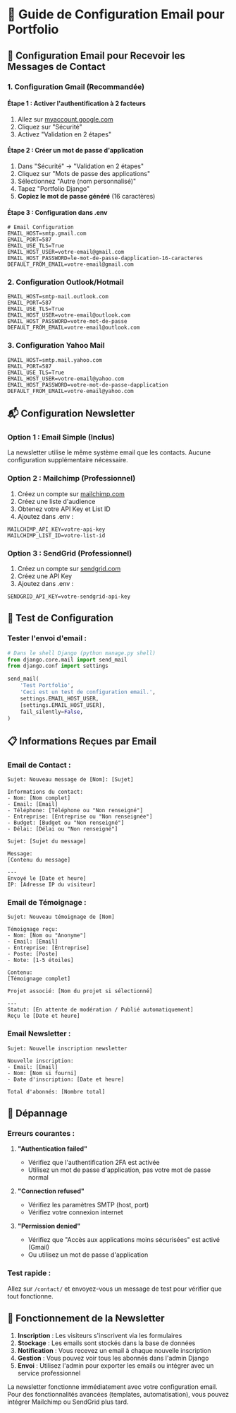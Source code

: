 # 📧 Guide de Configuration Email pour Portfolio

## 🎯 Configuration Email pour Recevoir les Messages de Contact

### **1. Configuration Gmail (Recommandée)**

#### **Étape 1 : Activer l'authentification à 2 facteurs**
1. Allez sur [myaccount.google.com](https://myaccount.google.com)
2. Cliquez sur "Sécurité"
3. Activez "Validation en 2 étapes"

#### **Étape 2 : Créer un mot de passe d'application**
1. Dans "Sécurité" → "Validation en 2 étapes"
2. Cliquez sur "Mots de passe des applications"
3. Sélectionnez "Autre (nom personnalisé)"
4. Tapez "Portfolio Django"
5. **Copiez le mot de passe généré** (16 caractères)

#### **Étape 3 : Configuration dans .env**
```env
# Email Configuration
EMAIL_HOST=smtp.gmail.com
EMAIL_PORT=587
EMAIL_USE_TLS=True
EMAIL_HOST_USER=votre-email@gmail.com
EMAIL_HOST_PASSWORD=le-mot-de-passe-dapplication-16-caracteres
DEFAULT_FROM_EMAIL=votre-email@gmail.com
```

### **2. Configuration Outlook/Hotmail**

```env
EMAIL_HOST=smtp-mail.outlook.com
EMAIL_PORT=587
EMAIL_USE_TLS=True
EMAIL_HOST_USER=votre-email@outlook.com
EMAIL_HOST_PASSWORD=votre-mot-de-passe
DEFAULT_FROM_EMAIL=votre-email@outlook.com
```

### **3. Configuration Yahoo Mail**

```env
EMAIL_HOST=smtp.mail.yahoo.com
EMAIL_PORT=587
EMAIL_USE_TLS=True
EMAIL_HOST_USER=votre-email@yahoo.com
EMAIL_HOST_PASSWORD=votre-mot-de-passe-dapplication
DEFAULT_FROM_EMAIL=votre-email@yahoo.com
```

## 📬 Configuration Newsletter

### **Option 1 : Email Simple (Inclus)**
La newsletter utilise le même système email que les contacts. Aucune configuration supplémentaire nécessaire.

### **Option 2 : Mailchimp (Professionnel)**
1. Créez un compte sur [mailchimp.com](https://mailchimp.com)
2. Créez une liste d'audience
3. Obtenez votre API Key et List ID
4. Ajoutez dans .env :
```env
MAILCHIMP_API_KEY=votre-api-key
MAILCHIMP_LIST_ID=votre-list-id
```

### **Option 3 : SendGrid (Professionnel)**
1. Créez un compte sur [sendgrid.com](https://sendgrid.com)
2. Créez une API Key
3. Ajoutez dans .env :
```env
SENDGRID_API_KEY=votre-sendgrid-api-key
```

## 🔧 Test de Configuration

### **Tester l'envoi d'email :**
```python
# Dans le shell Django (python manage.py shell)
from django.core.mail import send_mail
from django.conf import settings

send_mail(
    'Test Portfolio',
    'Ceci est un test de configuration email.',
    settings.EMAIL_HOST_USER,
    [settings.EMAIL_HOST_USER],
    fail_silently=False,
)
```

## 📋 Informations Reçues par Email

### **Email de Contact :**
```
Sujet: Nouveau message de [Nom]: [Sujet]

Informations du contact:
- Nom: [Nom complet]
- Email: [Email]
- Téléphone: [Téléphone ou "Non renseigné"]
- Entreprise: [Entreprise ou "Non renseignée"]
- Budget: [Budget ou "Non renseigné"]
- Délai: [Délai ou "Non renseigné"]

Sujet: [Sujet du message]

Message:
[Contenu du message]

---
Envoyé le [Date et heure]
IP: [Adresse IP du visiteur]
```

### **Email de Témoignage :**
```
Sujet: Nouveau témoignage de [Nom]

Témoignage reçu:
- Nom: [Nom ou "Anonyme"]
- Email: [Email]
- Entreprise: [Entreprise]
- Poste: [Poste]
- Note: [1-5 étoiles]

Contenu:
[Témoignage complet]

Projet associé: [Nom du projet si sélectionné]

---
Statut: [En attente de modération / Publié automatiquement]
Reçu le [Date et heure]
```

### **Email Newsletter :**
```
Sujet: Nouvelle inscription newsletter

Nouvelle inscription:
- Email: [Email]
- Nom: [Nom si fourni]
- Date d'inscription: [Date et heure]

Total d'abonnés: [Nombre total]
```

## 🚨 Dépannage

### **Erreurs courantes :**

1. **"Authentication failed"**
   - Vérifiez que l'authentification 2FA est activée
   - Utilisez un mot de passe d'application, pas votre mot de passe normal

2. **"Connection refused"**
   - Vérifiez les paramètres SMTP (host, port)
   - Vérifiez votre connexion internet

3. **"Permission denied"**
   - Vérifiez que "Accès aux applications moins sécurisées" est activé (Gmail)
   - Ou utilisez un mot de passe d'application

### **Test rapide :**
Allez sur `/contact/` et envoyez-vous un message de test pour vérifier que tout fonctionne.

## 📱 Fonctionnement de la Newsletter

1. **Inscription** : Les visiteurs s'inscrivent via les formulaires
2. **Stockage** : Les emails sont stockés dans la base de données
3. **Notification** : Vous recevez un email à chaque nouvelle inscription
4. **Gestion** : Vous pouvez voir tous les abonnés dans l'admin Django
5. **Envoi** : Utilisez l'admin pour exporter les emails ou intégrer avec un service professionnel

La newsletter fonctionne immédiatement avec votre configuration email. Pour des fonctionnalités avancées (templates, automatisation), vous pouvez intégrer Mailchimp ou SendGrid plus tard.
